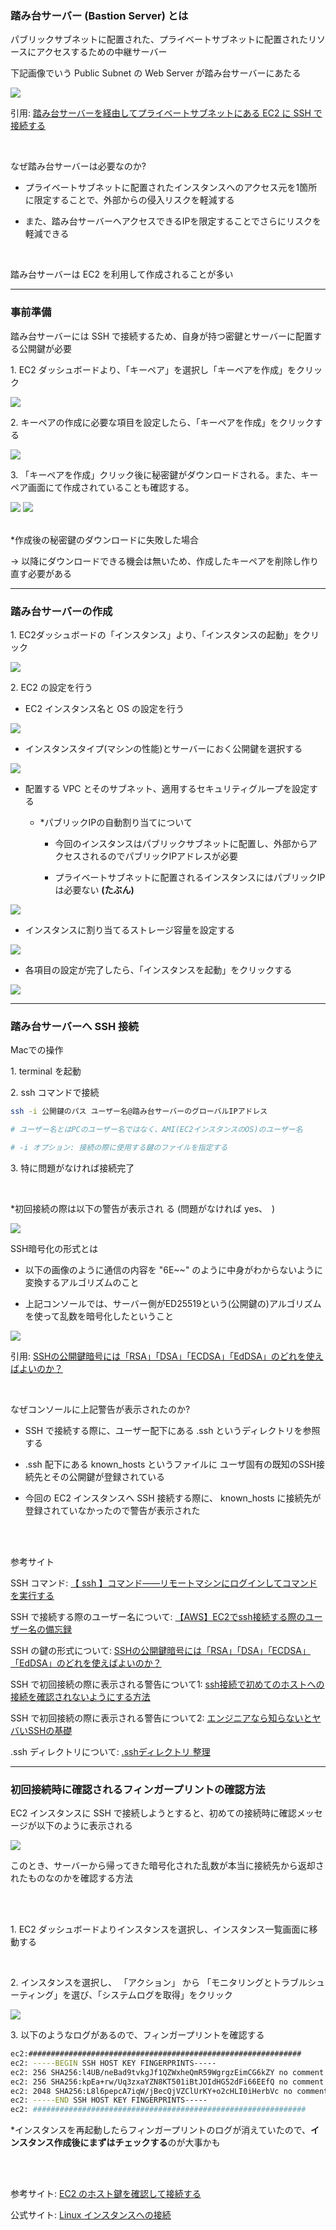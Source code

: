 ### 踏み台サーバー (Bastion Server) とは

パブリックサブネットに配置された、プライベートサブネットに配置されたリソースにアクセスするための中継サーバー

下記画像でいう Public Subnet の Web Server が踏み台サーバーにあたる

<img src="./img/Bastion-Server_1.png" />

引用: [踏み台サーバーを経由してプライベートサブネットにある EC2 に SSH で接続する](https://www.aws-room.com/entry/ec2-bastion)

<br>

なぜ踏み台サーバーは必要なのか?

- プライベートサブネットに配置されたインスタンスへのアクセス元を1箇所に限定することで、外部からの侵入リスクを軽減する

- また、踏み台サーバーへアクセスできるIPを限定することでさらにリスクを軽減できる

<br>

踏み台サーバーは EC2 を利用して作成されることが多い

---

### 事前準備


踏み台サーバーには SSH で接続するため、自身が持つ密鍵とサーバーに配置する公開鍵が必要

1\. EC2 ダッシュボードより、「キーペア」を選択し「キーペアを作成」をクリック

<img src="./img/EC2-Key-Pair_1.png" />

<br>

2\. キーペアの作成に必要な項目を設定したら、「キーペアを作成」をクリックする

<img src="./img/EC2-Key-Pair_2.png" />

<br>

3\. 「キーペアを作成」クリック後に秘密鍵がダウンロードされる。また、キーペア画面にて作成されていることも確認する。

<img src="./img/EC2-Key-Pair_3.png" />

<img src="./img/EC2-Key-Pair_4.png" />

<br>
<br>

*作成後の秘密鍵のダウンロードに失敗した場合

-> 以降にダウンロードできる機会は無いため、作成したキーペアを削除し作り直す必要がある

---

### 踏み台サーバーの作成

1\. EC2ダッシュボードの「インスタンス」より、「インスタンスの起動」をクリック

<img src="./img/EC2-Instance_1.png" />

<br>

2\. EC2 の設定を行う

- EC2 インスタンス名と OS の設定を行う

<img src="./img/EC2-Instance_2.png" />

<br>

- インスタンスタイプ(マシンの性能)とサーバーにおく公開鍵を選択する

<img src="./img/EC2-Instance_3.png" />

<br>

- 配置する VPC とそのサブネット、適用するセキュリティグループを設定する

    - *パブリックIPの自動割り当てについて
        - 今回のインスタンスはパブリックサブネットに配置し、外部からアクセスされるのでパブリックIPアドレスが必要

        - プライベートサブネットに配置されるインスタンスにはパブリックIPは必要ない **(たぶん)**

<img src="./img/EC2-Instance_4.png" />

<br>

- インスタンスに割り当てるストレージ容量を設定する

<img src="./img/EC2-Instance_5.png" />

<br>

- 各項目の設定が完了したら、「インスタンスを起動」をクリックする

<img src="./img/EC2-Instance_6.png" />

---

### 踏み台サーバーへ SSH 接続

Macでの操作

1\. terminal を起動

2\. ssh コマンドで接続

```bash
ssh -i 公開鍵のパス ユーザー名@踏み台サーバーのグローバルIPアドレス

# ユーザー名とはPCのユーザー名ではなく、AMI(EC2インスタンスのOS)のユーザー名

# -i オプション: 接続の際に使用する鍵のファイルを指定する
```

3\. 特に問題がなければ接続完了

<br>

*初回接続の際は以下の警告が表示され
る (問題がなければ yes、　)

<img src="./img/Bastion-SSH_1.png" />

<br>

SSH暗号化の形式とは
- 以下の画像のように通信の内容を "6E~~" のように中身がわからないように変換するアルゴリズムのこと

- 上記コンソールでは、サーバー側がED25519という(公開鍵の)アルゴリズムを使って乱数を暗号化したということ

<img src="./img/SSH_Encryption_1.png" />

引用: [SSHの公開鍵暗号には「RSA」「DSA」「ECDSA」「EdDSA」のどれを使えばよいのか？](https://gigazine.net/news/20200828-ssh-encryption-algorithm/)

<br>

なぜコンソールに上記警告が表示されたのか?
- SSH で接続する際に、ユーザー配下にある .ssh というディレクトリを参照する

- .ssh 配下にある known_hosts というファイルに ユーザ固有の既知のSSH接続先とその公開鍵が登録されている

- 今回の EC2 インスタンスへ SSH 接続する際に、 known_hosts に接続先が登録されていなかったので警告が表示された

<br>
<br>

参考サイト

SSH コマンド: [【 ssh 】コマンド――リモートマシンにログインしてコマンドを実行する](https://atmarkit.itmedia.co.jp/ait/articles/1701/26/news015.html)

SSH で接続する際のユーザー名について: [【AWS】EC2でssh接続する際のユーザー名の備忘録](https://qiita.com/blpch7/items/069a16cd0a0559655298)

SSH の鍵の形式について: [SSHの公開鍵暗号には「RSA」「DSA」「ECDSA」「EdDSA」のどれを使えばよいのか？](https://gigazine.net/news/20200828-ssh-encryption-algorithm/)

SSH で初回接続の際に表示される警告について1: [ssh接続で初めてのホストへの接続を確認されないようにする方法](https://qiita.com/akko_merry/items/71789fcc889eabdea405)

SSH で初回接続の際に表示される警告について2: [エンジニアなら知らないとヤバいSSHの基礎](https://blog.mothule.com/tools/ssh/tools-ssh-basic#初回アクセスだと警告が表示される)

.ssh ディレクトリについて: [.sshディレクトリ 整理](https://zenn.dev/0kate/articles/4598d681fac824#)

---

### 初回接続時に確認されるフィンガープリントの確認方法

EC2 インスタンスに SSH で接続しようとすると、初めての接続時に確認メッセージが以下のように表示される

<img src="./img/Bastion-SSH_1.png" />

<br>

このとき、サーバーから帰ってきた暗号化された乱数が本当に接続先から返却されたものなのかを確認する方法

<br>
<br>

1\. EC2 ダッシュボードよりインスタンスを選択し、インスタンス一覧画面に移動する

<br>

2\. インスタンスを選択し、 「アクション」 から 「モニタリングとトラブルシューティング」を選び、「システムログを取得」をクリック

<img src="./img/EC2-Fingerprint-Check_1.png" />

<br>

3\. 以下のようなログがあるので、フィンガープリントを確認する

```bash
ec2:#############################################################
ec2: -----BEGIN SSH HOST KEY FINGERPRINTS-----
ec2: 256 SHA256:l4UB/neBad9tvkgJf1QZWxheQmR59WgrgzEimCG6kZY no comment (ECDSA)
ec2: 256 SHA256:kpEa+rw/Uq3zxaYZN8KT501iBtJOIdHG52dFi66EEfQ no comment (ED25519)
ec2: 2048 SHA256:L8l6pepcA7iqW/jBecQjVZClUrKY+o2cHLI0iHerbVc no comment (RSA)
ec2: -----END SSH HOST KEY FINGERPRINTS-----
ec2: #############################################################
```

*インスタンスを再起動したらフィンガープリントのログが消えていたので、**インスタンス作成後にまずはチェックする**のが大事かも

<br>
<br>

参考サイト: [EC2 のホスト鍵を確認して接続する](https://qiita.com/hanohrs/items/1d90a372cce903d1c65e)

公式サイト: [Linux インスタンスへの接続](https://docs.aws.amazon.com/ja_jp/AWSEC2/latest/UserGuide/connect-to-linux-instance.html#connection-prereqs-fingerprint)
